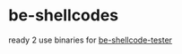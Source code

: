 # be-shellcodes
ready 2 use binaries for [be-shellcode-tester](https://github.com/es3n1n/be-shellcode-tester)
